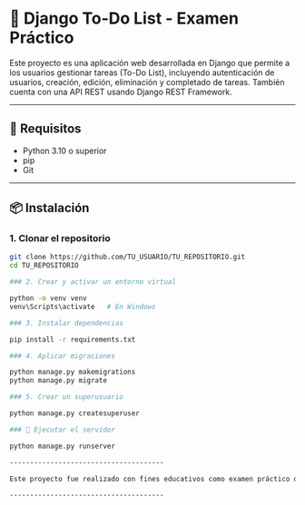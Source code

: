 # 📝 Django To-Do List - Examen Práctico

Este proyecto es una aplicación web desarrollada en Django que permite a los usuarios gestionar tareas (To-Do List), incluyendo autenticación de usuarios, creación, edición, eliminación y completado de tareas. También cuenta con una API REST usando Django REST Framework.

---

## 🚀 Requisitos

- Python 3.10 o superior
- pip
- Git

---

## 📦 Instalación

### 1. Clonar el repositorio

```bash
git clone https://github.com/TU_USUARIO/TU_REPOSITORIO.git
cd TU_REPOSITORIO

### 2. Crear y activar un entorno virtual

python -m venv venv
venv\Scripts\activate   # En Windows

### 3. Instalar dependencias

pip install -r requirements.txt

### 4. Aplicar migraciones

python manage.py makemigrations
python manage.py migrate

### 5. Crear un superusuario

python manage.py createsuperuser

### 🧪 Ejecutar el servidor

python manage.py runserver

--------------------------------------

Este proyecto fue realizado con fines educativos como examen práctico de Django.

--------------------------------------